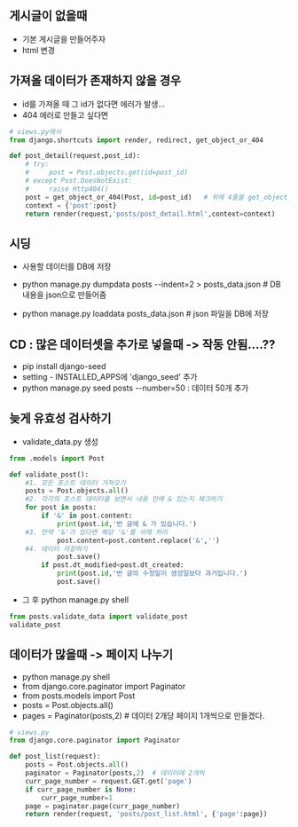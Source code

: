 ## 게시글이 없을때
* 기본 게시글을 만들어주자
* html 변경

## 가져올 데이터가 존재하지 않을 경우
* id를 가져올 때 그 id가 없다면 에러가 발생...
* 404 에러로 만들고 싶다면
```python
# views.py에서
from django.shortcuts import render, redirect, get_object_or_404

def post_detail(request,post_id):    
    # try:
    #     post = Post.objects.get(id=post_id)
    # except Post.DoesNotExist:
    #     raise Http404()
    post = get_object_or_404(Post, id=post_id)   # 위에 4줄을 get_object_or_404 1 줄로 대체가능
    context = {'post':post}
    return render(request,'posts/post_detail.html',context=context)
```


## 시딩
* 사용할 데이터를 DB에 저장
    
* python manage.py dumpdata posts --indent=2 > posts_data.json  # DB 내용을 json으로 만들어줌
* python manage.py loaddata posts_data.json  # json 파일을 DB에 저장


## CD : 많은 데이터셋을 추가로 넣을때 -> 작동 안됨....??
* pip install django-seed
* setting - INSTALLED_APPS에 'django_seed' 추가
* python manage.py seed posts --number=50 : 데이터 50개 추가


## 늦게 유효성 검사하기
* validate_data.py 생성
```python
from .models import Post

def validate_post():
    #1. 모든 포스트 데이터 가져오기
    posts = Post.objects.all()
    #2. 각각의 포스트 데이터를 보면서 내용 안에 & 있는지 체크하기
    for post in posts:
        if '&' in post.content:
            print(post.id,'번 글에 & 가 있습니다.')
    #3. 만약 '&'가 있다면 해당 '&'를 삭제 처리
            post.content=post.content.replace('&','')
    #4. 데이터 저장하기
            post.save()
        if post.dt_modified<post.dt_created:
            print(post.id,'번 글의 수정일이 생성일보다 과거입니다.')
            post.save()
```
* 그 후 python manage.py shell
```python
from posts.validate_data import validate_post
validate_post
```

## 데이터가 많을때 -> 페이지 나누기
* python manage.py shell
* from django.core.paginator import Paginator
* from posts.models import Post
* posts = Post.objects.all()
* pages = Paginator(posts,2)   # 데이터 2개당 페이지 1개씩으로 만들겠다.

```python
# views.py
from django.core.paginator import Paginator

def post_list(request):
    posts = Post.objects.all()
    paginator = Paginator(posts,2)  # 데이터에 2개씩
    curr_page_number = request.GET.get('page')
    if curr_page_number is None:
        curr_page_number=1
    page = paginator.page(curr_page_number)
    return render(request, 'posts/post_list.html', {'page':page})
```








